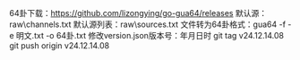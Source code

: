 64卦下载：https://github.com/lizongying/go-gua64/releases
默认源：raw\channels.txt
默认源列表：raw\sources.txt
文件转为64卦格式：gua64 -f -e 明文.txt -o 64卦.txt
修改version.json版本号：年月日时
git tag v24.12.14.08
git push origin v24.12.14.08